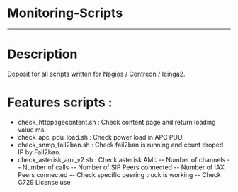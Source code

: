 # Monitoring-Scripts
----------------

# Description

Deposit for all scripts written for Nagios / Centreon / Icinga2.

# Features scripts :

- check_httppagecontent.sh 			: Check content page and return loading value ms.
- check_apc_pdu_load.sh				: Check power load in APC PDU.
- check_snmp_fail2ban.sh			: Check fail2ban is running and count droped IP by Fail2ban.
- check_asterisk_ami_v2.sh			: Check asterisk AMI: 
-- Number of channels
-- Number of calls
-- Number of SIP Peers connected
-- Number of IAX Peers connected
-- Check specific peering truck is working
-- Check G729 License use
